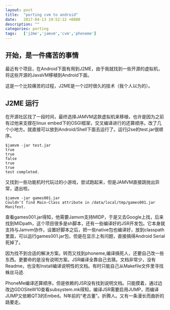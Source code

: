 ```yaml
---
layout:	post
title:	"porting cvm to android"
date:	2017-04-13 19:52:12 +0800
description: ""
categories:	porting
tags:	['j2me','jamvm','cvm','phoneme']
---
```

## 开始，是一件痛苦的事情 
最近有个项目，在Android下面有用到J2ME，由于我就找到一些开源的虚拟机，将这些开源的JavaVM移植到Android下面。
 
这是一个比较痛苦的过程，J2ME是一个过时很久的技术（我个人以为的）。

## J2ME 运行

在开源社区找了一段时间，最终选择JAMVM这款虚拟机来移植，也许是因为之前有过他来支撑在linux embed下的OSGI框架，交叉编译进行的还算顺序。改了几个小地方。就直接可以放到Android/Shell下面去运行了。运行j2se的test.jar很顺序。

	$jamvm -jar test.jar
	true
	true
	false
	true
	true
	test completed.

	
又找到一些功能机时代玩过的小游戏，尝试跑起来，但是JAMVM直接跳抛出异常，退出啦。

	$jamvm -jar games001.jar
	Couldn't find Main-Class attribute in /data/local/tmp/games001.jar Manifest.
	
查看games001.jar得知，他需要Jamvm支持MIDP，于是又去Google上找，后来找到MIDpath，这个项目很多是sh脚本，还有一些编译好的JSR开发包。它本身就支持与Jamvm协作，设置好脚本之后，把一些native包也编译好，放到classpath里面，可以运行games001.jar包，但是在显示上有问题，直接搞得Android Serial 死掉了。

因为找不到合适的解决方案。转而又找到phoneme,编译搞死人，还要自己改一些东西。更要命的是没有说明方案。JSR编译全靠自己去猜。文档非常少，没有Readme，也没有Install编译说明性的文档。有时只能自己从Makefile文件里寻找蛛丝马迹.

PhoneMe编译还算顺序。但是依赖的JSR没有找到说明文档。只能摸着，通过边改边GDOSiteW10查看subsystem.mk得知，编译JSR需要启用JUMP，而编译JUMP又依赖QT3的Embed。N年前的“老古董”。折腾人。又有一条漫长而曲折的路要走。